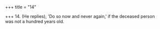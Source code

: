 +++
title = "14"

+++
14. (He replies), 'Do so now and never again,' if the deceased person was not a hundred years old.
